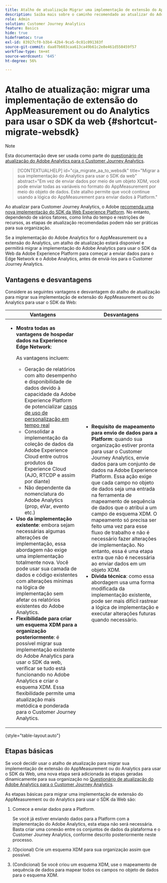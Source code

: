 ```yaml
---
title: Atalho de atualização Migrar uma implementação de extensão do AppMeasurement ou do Analytics para usar o SDK da Web
description: Saiba mais sobre o caminho recomendado ao atualizar do Adobe Analytics para o Customer Journey Analytics
role: Admin
solution: Customer Journey Analytics
feature: Basics
hide: true
hidefromtoc: true
exl-id: 83927cf0-b3b4-42b4-9ca5-0c81c091383f
source-git-commit: daa07b603caa613ca49b61c2e8e461d558459f57
workflow-type: tm+mt
source-wordcount: '645'
ht-degree: 56%

---
```


# Atalho de atualização: migrar uma implementação de extensão do AppMeasurement ou do Analytics para usar o SDK da web {#shortcut-migrate-websdk}

>[!NOTE]
>
>Esta documentação deve ser usada como parte do [questionário de atualização do Adobe Analytics para o Customer Journey Analytics](https://gigazelle.github.io/cja-ttv/).

<!-- markdownlint-disable MD034 -->

>[!CONTEXTUALHELP]
>id="cja_migrate_aa_to_websdk"
>title="Migrar a sua implementação do Analytics para usar o SDK da web"
>abstract="Em vez de enviar dados por meio de um objeto XDM, você pode enviar todas as variáveis no formato do AppMeasurement por meio do objeto de dados. Este atalho permite que você continue usando a lógica do AppMeasurement para enviar dados à Platform."

<!-- markdownlint-enable MD034 -->

Ao atualizar para Customer Journey Analytics, o Adobe [recomenda uma nova implementação do SDK da Web Experience Platform](/help/getting-started/cja-upgrade/cja-upgrade-recommendations.md). No entanto, dependendo de vários fatores, como linha do tempo e restrições de recursos, as etapas de atualização recomendadas podem não ser práticas para sua organização.

Se a implementação do Adobe Analytics for o AppMeasurement ou a extensão do Analytics, um atalho de atualização estará disponível e permitirá migrar a implementação do Adobe Analytics para usar o SDK da Web da Adobe Experience Platform para começar a enviar dados para o Edge Network e o Adobe Analytics, antes de enviá-los para o Customer Journey Analytics.

## Vantagens e desvantagens

Considere as seguintes vantagens e desvantagem do atalho de atualização para migrar sua implementação de extensão do AppMeasurement ou do Analytics para usar o SDK da Web:

| Vantagens | Desvantagens |
|----------|---------|
| <ul><li>**Mostra todas as vantagens de hospedar dados na Experience Edge Network**: <p>As vantagens incluem:</p><ul><li>Geração de relatórios com alto desempenho e disponibilidade de dados devido à capacidade da Adobe Experience Platform de potencializar [casos de uso de personalização em tempo real](https://experienceleague.adobe.com/br/docs/experience-platform/destinations/ui/activate/configure-personalization-destinations.html)</li><li>Consolidar a implementação da coleção de dados da Adobe Experience Cloud entre outros produtos da Experience Cloud (AJO, RTCDP e assim por diante)</li><li>Não dependente da nomenclatura do Adobe Analytics (prop, eVar, evento etc.)</li></ul><li>**Uso da implementação existente**: embora sejam necessárias algumas alterações de implementação, essa abordagem não exige uma implementação totalmente nova. Você pode usar sua camada de dados e código existentes com alterações mínimas na lógica de implementação sem afetar os relatórios existentes do Adobe Analytics.</li><li>**Flexibilidade para criar um esquema XDM para a organização posteriormente**: é possível migrar sua implementação existente do Adobe Analytics para usar o SDK da web, verificar se tudo está funcionando no Adobe Analytics e criar o esquema XDM. Essa flexibilidade permite uma atualização mais metódica e ponderada para o Customer Journey Analytics.</li></ul> | <ul><li>**Requisito de mapeamento para envio de dados para a Platform**: quando sua organização estiver pronta para usar o Customer Journey Analytics, envie dados para um conjunto de dados na Adobe Experience Platform. Essa ação exige que cada campo no objeto de dados seja uma entrada na ferramenta de mapeamento de sequência de dados que o atribui a um campo de esquema XDM. O mapeamento só precisa ser feito uma vez para esse fluxo de trabalho e não é necessário fazer alterações de implementação. No entanto, essa é uma etapa extra que não é necessária ao enviar dados em um objeto XDM.</li><li>**Dívida técnica**: como essa abordagem usa uma forma modificada da implementação existente, pode ser mais difícil rastrear a lógica de implementação e executar alterações futuras quando necessário. </li></ul> |

{style="table-layout:auto"}

## Etapas básicas

Se você decidir usar o atalho de atualização para migrar sua implementação de extensão do AppMeasurement ou do Analytics para usar o SDK da Web, uma nova etapa será adicionada às etapas geradas dinamicamente para sua organização no [Questionário de atualização do Adobe Analytics para o Customer Journey Analytics](https://gigazelle.github.io/cja-ttv/).

As etapas básicas para migrar uma implementação de extensão do AppMeasurement ou do Analytics para usar o SDK da Web são:

1. Comece a enviar dados para a Platform.

   Se você já estiver enviando dados para a Platform com a implementação do Adobe Analytics, esta etapa não será necessária. Basta criar uma conexão entre os conjuntos de dados da plataforma e o Customer Journey Analytics, conforme descrito posteriormente neste processo.

1. (Opcional) Crie um esquema XDM para sua organização assim que possível.

1. (Condicional) Se você criou um esquema XDM, use o mapeamento de sequência de dados para mapear todos os campos no objeto de dados para o esquema XDM.
